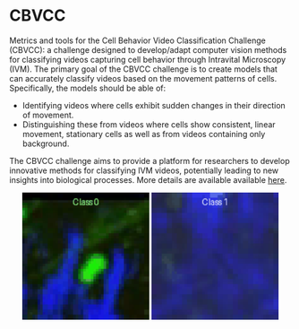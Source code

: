 # CBVCC
Metrics and tools for the Cell Behavior Video Classification Challenge (CBVCC): a challenge designed to develop/adapt computer vision methods for classifying videos capturing cell behavior through Intravital Microscopy (IVM).
The primary goal of the CBVCC challenge is to create models that can accurately classify videos based on the movement patterns of cells. Specifically, the models should be able of:

* Identifying videos where cells exhibit sudden changes in their direction of movement.
* Distinguishing these from videos where cells show consistent, linear movement, stationary cells as well as from videos containing only background.

The CBVCC challenge aims to provide a platform for researchers to develop innovative methods for classifying IVM videos, potentially leading to new insights into biological processes. More details are available available [here](https://immunemap.org/index.php/challenges-menu/cbvcc).
<p align="center">
  <img src="gifs/0.gif" alt="Esempio 1" width="45%" />
  <img src="gifs/1.gif" alt="Esempio 2" width="45%" />
</p>


